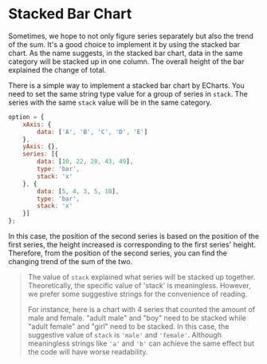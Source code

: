 # Stacked Bar Chart

Sometimes, we hope to not only figure series separately but also the trend of the sum. It's a good choice to implement it by using the stacked bar chart. As the name suggests, in the stacked bar chart, data in the same category will be stacked up in one column. The overall height of the bar explained the change of total.

There is a simple way to implement a stacked bar chart by ECharts. You need to set the same string type value for a group of series in `stack`. The series with the same `stack` value will be in the same category.

<!-- embed -->
```js
option = {
    xAxis: {
        data: ['A', 'B', 'C', 'D', 'E']
    },
    yAxis: {},
    series: [{
        data: [10, 22, 28, 43, 49],
        type: 'bar',
        stack: 'x'
    }, {
        data: [5, 4, 3, 5, 10],
        type: 'bar',
        stack: 'x'
    }]
};
```

In this case, the position of the second series is based on the position of the first series, the height increased is corresponding to the first series' height. Therefore, from the position of the second series, you can find the changing trend of the sum of the two. 

>The value of `stack` explained what series will be stacked up together. Theoretically, the specific value of 'stack' is meaningless. However, we prefer some suggestive strings for the convenience of reading.
>
>For instance, here is a chart with 4 series that counted the amount of male and female. "adult male" and "boy" need to be stacked while "adult female" and "girl" need to be stacked. In this case, the suggestive value of `stack` is `'male'` and `'female'`. Although meaningless strings like `'a'` and `'b'` can achieve the same effect but the code will have worse readability.
